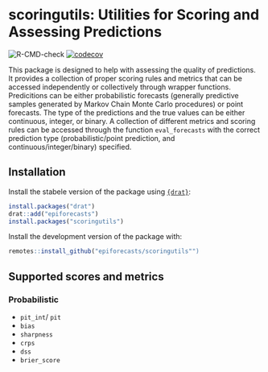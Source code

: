 

# scoringutils: Utilities for Scoring and Assessing Predictions

![R-CMD-check](https://github.com/epiforecasts/scoringutils/workflows/R-CMD-check/badge.svg)
 [![codecov](https://codecov.io/gh/epiforecasts/scoringutils/branch/master/graphs/badge.svg)](https://codecov.io/gh/epiforecasts/scoringutils/) 
<!-- badges: end -->

This package is designed to help with assessing the quality of predictions. It provides a collection of proper scoring rules and metrics that can be accessed independently or collectively through wrapper functions. Predicitions can be either probabilistic forecasts (generally predictive samples generated by Markov Chain Monte Carlo procedures) or point forecasts. The type of the predictions and the true values can be either continuous, integer, or binary. A collection of different metrics and scoring rules can be accessed through the function `eval_forecasts` with the correct prediction type (probabilistic/point prediction, and continuous/integer/binary) specified.

## Installation

Install the stabele version of the package using [`{drat}`](https://epiforecasts.io/drat/):

```r
install.packages("drat")
drat::add("epiforecasts")
install.packages("scoringutils")
```

Install the development version of the package with: 

```r
remotes::install_github("epiforecasts/scoringutils"")
```

## Supported scores and metrics

### Probabilistic

* `pit_int`/ `pit`
* `bias`
* `sharpness`
* `crps`
* `dss`
* `brier_score`

